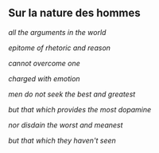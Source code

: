## Sur la nature des hommes

_all the arguments in the world_

_epitome of rhetoric and reason_


_cannot overcome one_

_charged with emotion_


_men do not seek the best and greatest_

_but that which provides the most dopamine_


_nor disdain the worst and meanest_

_but that which they haven't seen_
